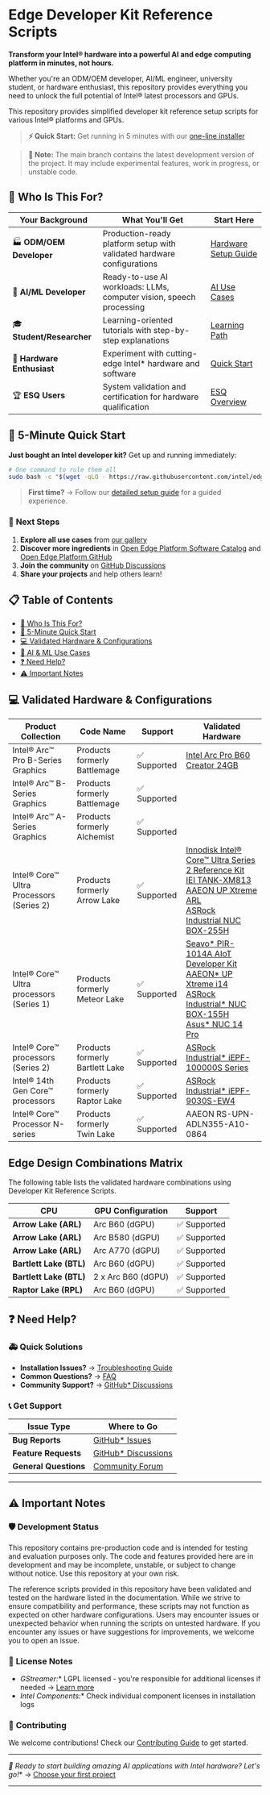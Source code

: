 
# Edge Developer Kit Reference Scripts


**Transform your Intel® hardware into a powerful AI and edge computing platform in minutes, not hours.**


Whether you're an ODM/OEM developer, AI/ML engineer, university student, or hardware enthusiast, this repository provides everything you need to unlock the full potential of Intel® latest processors and GPUs.


This repository provides simplified developer kit reference setup scripts for various Intel® platforms and GPUs.

> **⚡ Quick Start:** Get running in 5 minutes with our [one-line installer](#-5-minute-quick-start)

> **🚧 Note:** The main branch contains the latest development version of the project. It may include experimental features, work in progress, or unstable code.

## 🎯 Who Is This For?

| **Your Background** | **What You'll Get** | **Start Here** |
|-------------------|-------------------|----------------|
| 🏭 **ODM/OEM Developer** | Production-ready platform setup with validated hardware configurations | [Hardware Setup Guide](#-validated-hardware--configurations) |
| 🤖 **AI/ML Developer** | Ready-to-use AI workloads: LLMs, computer vision, speech processing | [AI Use Cases](#-ai--ml-use-cases) |
| 🎓 **Student/Researcher** | Learning-oriented tutorials with step-by-step explanations | [Learning Path](./docs/getting-started/README.md) |
| 🔧 **Hardware Enthusiast** | Experiment with cutting-edge Intel* hardware and software | [Quick Start](#-5-minute-quick-start) |
| 🏆 **ESQ Users** | System validation and certification for hardware qualification | [ESQ Overview](https://www.intel.com/content/www/us/en/developer/articles/guide/edge-software-device-qualification.html)|


## 🚀 5-Minute Quick Start

**Just bought an Intel developer kit?** Get up and running immediately:

```bash
# One command to rule them all
sudo bash -c "$(wget -qLO - https://raw.githubusercontent.com/intel/edge-developer-kit-reference-scripts/refs/heads/main/main_installer.sh)"
```

> **First time?** → Follow our [detailed setup guide](./docs/getting-started.md) for a guided experience.

### 🚀 **Next Steps**

1. **Explore all use cases** from [our gallery](./docs/use-cases.md)
2. **Discover more ingredients** in [Open Edge Platform Software Catalog](https://edgesoftwarecatalog.intel.com/) and [Open Edge Platform GitHub](https://github.com/open-edge-platform) 
2. **Join the community** on [GitHub Discussions](https://github.com/intel/edge-developer-kit-reference-scripts/discussions)
3. **Share your projects** and help others learn!

## 📋 Table of Contents

- [🎯 Who Is This For?](#-who-is-this-for)
- [🚀 5-Minute Quick Start](#-5-minute-quick-start)
- [💻 Validated Hardware & Configurations](#-validated-hardware--configurations)
- [🤖 AI & ML Use Cases](./docs/use-cases.md)
- [❓ Need Help?](#-need-help)
- [⚠️ Important Notes](#️-important-notes)

## 💻 Validated Hardware & Configurations

| Product Collection | Code Name | Support | Validated Hardware |
|--------------|--------------|-------------------|--------------------|
| Intel® Arc™ Pro B-Series Graphics | Products formerly Battlemage | ✅ Supported | [Intel Arc Pro B60 Creator 24GB](https://www.asrock.com/Graphics-Card/Intel/Intel%20Arc%20Pro%20B60%20Creator%2024GB/) |
| Intel® Arc™ B-Series Graphics | Products formerly Battlemage | ✅ Supported  | |
| Intel® Arc™ A-Series Graphics | Products formerly Alchemist | ✅ Supported  | |
| Intel® Core™ Ultra Processors (Series 2) | Products formerly Arrow Lake | ✅ Supported | [Innodisk Intel® Core™ Ultra Series 2 Reference Kit](https://www.innodisk.com/en/blog/intel-core-ultra-series2-reference-kit)<br>[IEI TANK-XM813](https://www.ieiworld.com/tw/product/model.php?II=1099)<br>[AAEON UP Xtreme ARL](https://up-board.org/up-xtreme-arl/)<br>[ASRock Industrial NUC BOX-255H](https://www.asrockind.com/en-gb/NUC%20BOX-255H) |
| Intel® Core™ Ultra processors (Series 1) | Products formerly Meteor Lake | ✅ Supported | [Seavo* PIR-1014A AIoT Developer Kit](https://www.seavo.com/en/pir_devkit/)<br>[AAEON* UP Xtreme i14](https://up-board.org/up-xtreme-i14/)<br>[ASRock Industrial* NUC BOX-155H](https://www.asrockind.com/en-gb/NUC%20BOX-155H)<br>[Asus* NUC 14 Pro](https://www.asus.com/displays-desktops/nucs/nuc-mini-pcs/asus-nuc-14-pro/) |
| Intel® Core™ processors (Series 2) | Products formerly Bartlett Lake | ✅ Supported | [ASRock Industrial* iEPF-100000S Series](https://www.asrockind.com/en-gb/iEPF-10000S%20Series) |
| Intel® 14th Gen Core™ processors | Products formerly Raptor Lake | ✅ Supported | [ASRock Industrial* iEPF-9030S-EW4](https://www.asrockind.com/en-gb/iEPF-9030S-EW4)|
| Intel® Core™ Processor N-series | Products formerly Twin Lake | ✅ Supported | AAEON RS-UPN-ADLN355-A10-0864 |

## Edge Design Combinations Matrix

The following table lists the validated hardware combinations using Developer Kit Reference Scripts.

| CPU | GPU Configuration | Support |
|--------------|-------------------|---------|
| **Arrow Lake (ARL)** | Arc B60 (dGPU) | ✅ Supported |
| **Arrow Lake (ARL)** | Arc B580 (dGPU) | ✅ Supported |
| **Arrow Lake (ARL)** | Arc A770 (dGPU) | ✅ Supported |
| **Bartlett Lake (BTL)** | Arc B60 (dGPU) | ✅ Supported |
| **Bartlett Lake (BTL)** | 2 x Arc B60 (dGPU) | ✅ Supported |
| **Raptor Lake (RPL)** | Arc B60 (dGPU) | ✅ Supported |


## ❓ Need Help?


### 🚑 **Quick Solutions**
- **Installation Issues?** → [Troubleshooting Guide](./docs/troubleshooting.md)
- **Common Questions?** → [FAQ](./docs/faq.md)
- **Community Support?** → [GitHub* Discussions](https://github.com/intel/edge-developer-kit-reference-scripts/discussions)

### 📞 **Get Support**
| Issue Type | Where to Go |
|------------|-------------|
| **Bug Reports** | [GitHub* Issues](https://github.com/intel/edge-developer-kit-reference-scripts/issues) |
| **Feature Requests** | [GitHub* Discussions](https://github.com/intel/edge-developer-kit-reference-scripts/discussions) |
| **General Questions** | [Community Forum](https://community.intel.com/) |


---

## ⚠️ Important Notes


### 🛡️ **Development Status**
This repository contains pre-production code and is intended for testing and evaluation purposes only. The code and features provided here are in development and may be incomplete, unstable, or subject to change without notice. Use this repository at your own risk.

The reference scripts provided in this repository have been validated and tested on the hardware listed in the documentation. While we strive to ensure compatibility and performance, these scripts may not function as expected on other hardware configurations. Users may encounter issues or unexpected behavior when running the scripts on untested hardware. If you encounter any issues or have suggestions for improvements, we welcome you to open an issue.

### 📄 **License Notes**

- **GStreamer*:** LGPL licensed - you're responsible for additional licenses if needed → [Learn more](https://gstreamer.freedesktop.org/documentation/frequently-asked-questions/licensing.html)
- **Intel* Components:** Check individual component licenses in installation logs

### 🤝 **Contributing**
We welcome contributions! Check our [Contributing Guide](./CONTRIBUTING.md) to get started.

---


**🎉 Ready to start building amazing AI applications with Intel* hardware? Let's go!** → [Choose your first project](./docs/use-cases.md)

---